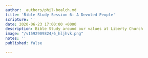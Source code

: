 ```yaml
---
author: _authors/phil-boalch.md
title: 'Bible Study Session 6: A Devoted People'
scripture: ''
date: 2020-06-23 17:00:00 +0000
description: Bible Study around our values at Liberty Church
image: "/v1592909824/6_hljhvk.png"
notes: ''
published: false

---
```

